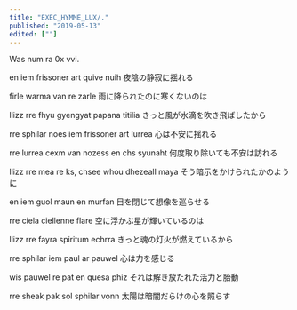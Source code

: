 ```yaml
---
title: "EXEC_HYMME_LUX/."
published: "2019-05-13"
edited: [""]
---
```


Was num ra 0x vvi.

en iem frissoner art quive nuih
夜陰の静寂に揺れる

firle warma van re zarle
雨に降られたのに寒くないのは

llizz rre fhyu gyengyat papana titilia
きっと風が水滴を吹き飛ばしたから

rre sphilar noes iem frissoner art lurrea
心は不安に揺れる

rre lurrea cexm van nozess en chs syunaht
何度取り除いても不安は訪れる

llizz rre mea re ks, chsee whou dhezeall maya
そう暗示をかけられたかのように

en iem guol maun en murfan
目を閉じて想像を巡らせる

rre ciela ciellenne flare
空に浮かぶ星が輝いているのは

llizz rre fayra spiritum echrra
きっと魂の灯火が燃えているから

rre sphilar iem paul ar pauwel
心は力を感じる

wis pauwel re pat en quesa phiz
それは解き放たれた活力と胎動

rre sheak pak sol sphilar vonn
太陽は暗闇だらけの心を照らす
